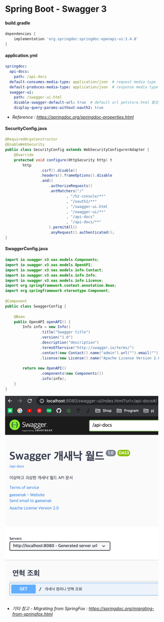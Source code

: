 # Spring Boot - Swagger 3

#### build.gradle
```groovy
dependencies {
    implementation 'org.springdoc:springdoc-openapi-ui:1.4.8'
}
```

#### application.yml
```yaml
springdoc:
  api-docs:
    path: /api-docs
  default-consumes-media-type: application/json  # request media type
  default-produces-media-type: application/json  # response media type
  swagger-ui:
    path: /swagger-ui.html
    disable-swagger-default-url: true  # default url petstore.html 활성화 여부
    display-query-params-without-oauth2: true
```
* *Reference : https://springdoc.org/springdoc-properties.html*

#### SecurityConfig.java
```java
@RequiredArgsConstructor
@EnableWebSecurity
public class SecurityConfig extends WebSecurityConfigurerAdapter { 
    @Override
    protected void configure(HttpSecurity http) t
    	http
                .csrf().disable()
                .headers().frameOptions().disable
                .and()
                    .authorizeRequests()
                    .antMatchers("/"
                            , "/h2-console/**"
                            , "/oauth2/**"
                            , "/swagger-ui.html
                            , "/swagger-ui/**"
                            , "/api-docs"
                            , "/api-docs/**"
                    ).permitAll()
                    .anyRequest().authenticated();
}
```

#### SwaggerConfig.java
```java
import io.swagger.v3.oas.models.Components;
import io.swagger.v3.oas.models.OpenAPI;
import io.swagger.v3.oas.models.info.Contact;
import io.swagger.v3.oas.models.info.Info;
import io.swagger.v3.oas.models.info.License;
import org.springframework.context.annotation.Bean;
import org.springframework.stereotype.Component;

@Component
public class SwaggerConfig {

    @Bean
    public OpenAPI openAPI() {
    	Info info = new Info()
                .title("Swagger title")
                .version("1.0")
                .description("description")
                .termsOfService("http://swagger.io/terms/")
                .contact(new Contact().name("admin").url("").email(""))
                .license(new License().name("Apache License Version 2.0").url("http://www.apache.org/licenses/LICENSE-2.0"));

    	return new OpenAPI()
                .components(new Components())
                .info(info);
    }
}
```
![](.%5B20201011%5D_swagger3_images/f9978ec1.png)

* *기타 참고 - Migrating from SpringFox : https://springdoc.org/migrating-from-springfox.html*
